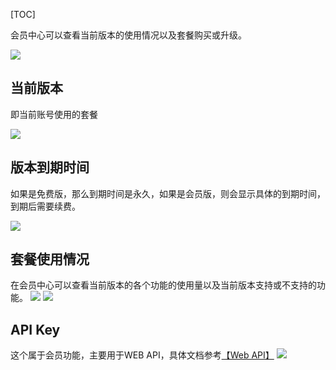[TOC]

会员中心可以查看当前版本的使用情况以及套餐购买或升级。

![](http://docfiles.baibaoyun.com/FjKuhtzMSxpijR1BQAczTK9Q8_F8)

## 当前版本
即当前账号使用的套餐

![](http://docfiles.baibaoyun.com/FjsR9kUQ7O1q0YKXzp9F_HK4Ir4D)

## 版本到期时间
如果是免费版，那么到期时间是永久，如果是会员版，则会显示具体的到期时间，到期后需要续费。

![](http://docfiles.baibaoyun.com/FolDre-hYOQbRzqLt1e3Cocjmwuw)

## 套餐使用情况
在会员中心可以查看当前版本的各个功能的使用量以及当前版本支持或不支持的功能。
![](http://docfiles.baibaoyun.com/Fi7B15cg6qjvqZB_1PI13EkOvB7L)
![](http://docfiles.baibaoyun.com/Fqg4dTyPZKWdNE3G1Q0AfHHvHo5O)

## API Key
这个属于会员功能，主要用于WEB API，具体文档参考[【Web API】](https://doc.baibaoyun.com/doc/10395)
![](http://docfiles.baibaoyun.com/FgtEhW8cXWZkER9zlB5x9fDuBu11)

